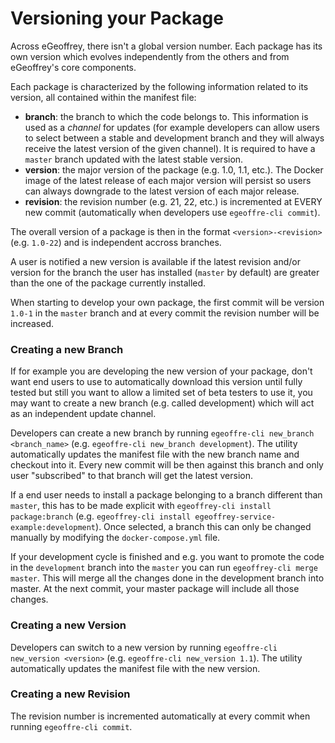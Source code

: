 # Versioning your Package

Across eGeoffrey, there isn't a global version number. Each package has its own version which evolves independently from the others and from eGeoffrey's core components.

Each package is characterized by the following information related to its version, all contained within the manifest file: 

* **branch**: the branch to which the code belongs to. This information is used as a *channel* for updates (for example developers can allow users to select between a stable and development branch and they will always receive the latest version of the given channel). It is required to have a `master` branch updated with the latest stable version.
* **version**: the major version of the package (e.g. 1.0, 1.1, etc.). The Docker image of the latest release of each major version will persist so users can always downgrade to the latest version of each major release.
* **revision**: the revision number (e.g. 21, 22, etc.) is incremented at EVERY new commit (automatically when developers use `egeoffre-cli commit`). 

The overall version of a package is then in the format `<version>-<revision>` (e.g. `1.0-22`) and is independent accross branches. 

A user is notified a new version is available if the latest revision and/or version for the branch the user has installed (`master` by default) are greater than the one of the package currently installed.

When starting to develop your own package, the first commit will be version `1.0-1` in the `master` branch and at every commit the revision number will be increased.

### Creating a new Branch

If for example you are developing the new version of your package, don't want end users to use to automatically download this version until fully tested but still you want to allow a limited set of beta testers to use it, you may want to create a new branch (e.g. called development) which will act as an independent update channel.

Developers can create a new branch by running `egeoffre-cli new_branch <branch_name>` (e.g. `egeoffre-cli new_branch development`). The utility automatically updates the manifest file with the new branch name and checkout into it.
Every new commit will be then against this branch and only user "subscribed" to that branch will get the latest version.

If a end user needs to install a package belonging to a branch different than `master`, this has to be made explicit with `egeoffrey-cli install package:branch` (e.g. `egeoffrey-cli install egeoffrey-service-example:development`).
Once selected, a branch this can only be changed manually by modifying the `docker-compose.yml` file.

If your development cycle is finished and e.g. you want to promote the code in the `development` branch into the `master` you can run `egeoffrey-cli merge master`. This will merge all the changes done in the development branch into master. At the next commit, your master package will include all those changes.

### Creating a new Version

Developers can switch to a new version by running `egeoffre-cli new_version <version>` (e.g. `egeoffre-cli new_version 1.1`). The utility automatically updates the manifest file with the new version.

### Creating a new Revision

The revision number is incremented automatically at every commit when running `egeoffre-cli commit`.
